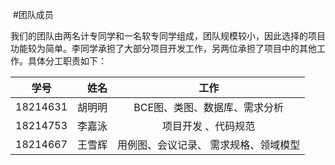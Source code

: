 ﻿﻿﻿﻿﻿﻿﻿#团队成员我们的团队由两名计专同学和一名软专同学组成，团队规模较小，因此选择的项目功能较为简单。李同学承担了大部分项目开发工作，另两位承担了项目中的其他工作。具体分工职责如下：| 学号        | 姓名   |  工作 || --------   | -----:   | :----: || 18214631        | 胡明明      |   BCE图、类图、数据库、需求分析    || 18214753        | 李嘉泳    |   项目开发 、代码规范   || 18214667       | 王雪辉     |   用例图、会议记录、  需求规格、领域模型  |